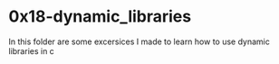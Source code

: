 # 0x18-dynamic_libraries
In this folder are some excersices I made to learn how to use dynamic libraries in c